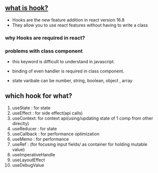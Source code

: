 ## [what is hook?](https://reactjs.org/docs/hooks-reference.html)

- Hooks are the new feature addition in react version 16.8
- They allow you to use react features without having to write a class

### why Hooks are required in react?

### problems with class component

- this keyword is difficult to understand in javascript.
- binding of even handler is required in class component.

- state varibale can be number, string, boolean, object , array

## which hook for what?

1. useState : for state
2. useEffect : for side effect(api calls)
3. useContext: for context api(using/updating state of 1 comp from other direclty)
4. useReducer : for state
5. useCallback : for performance optimization
6. useMemo : for performance
7. useRef : (for focusing input fields/ as container for holding mutable value)
8. useImperativeHandle
9. useLayoutEffect
10. useDebugValue
